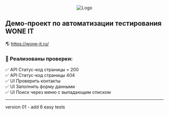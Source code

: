 <p align="center">
<img title="Logo" src="https://img.hhcdn.ru/employer-logo/5500269.png">
</p>

## Демо-проект по автоматизации тестирования WONE IT
:earth_americas: https://wone-it.ru/

### :watermelon: Реализованы проверки:
:white_check_mark: API Статус-код страницы = 200    
:white_check_mark: API Статус-код страницы 404    
:white_check_mark: UI Проверить контакты    
:white_check_mark: UI Заполнить форму данными    
:white_check_mark: UI Поиск через меню с выпадающим списком

------------
version 01 - add 6 easy tests